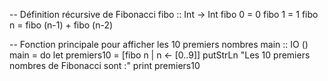 -- Définition récursive de Fibonacci
fibo :: Int -> Int
fibo 0 = 0
fibo 1 = 1
fibo n = fibo (n-1) + fibo (n-2)

-- Fonction principale pour afficher les 10 premiers nombres
main :: IO ()
main = do
    let premiers10 = [fibo n | n <- [0..9]]
    putStrLn "Les 10 premiers nombres de Fibonacci sont :"
    print premiers10
